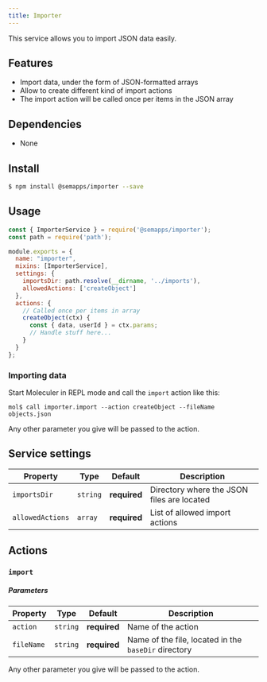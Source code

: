 ```yaml
---
title: Importer
---
```


This service allows you to import JSON data easily.

## Features

- Import data, under the form of JSON-formatted arrays
- Allow to create different kind of import actions
- The import action will be called once per items in the JSON array

## Dependencies

- None

## Install

```bash
$ npm install @semapps/importer --save
```

## Usage

```js
const { ImporterService } = require('@semapps/importer');
const path = require('path');

module.exports = {
  name: "importer",
  mixins: [ImporterService],
  settings: {
    importsDir: path.resolve(__dirname, '../imports'),
    allowedActions: ['createObject']
  },
  actions: {
    // Called once per items in array
    createObject(ctx) {
      const { data, userId } = ctx.params;
      // Handle stuff here...
    }
  }
};
```

### Importing data

Start Moleculer in REPL mode and call the `import` action like this:

```
mol$ call importer.import --action createObject --fileName objects.json
```

Any other parameter you give will be passed to the action.

## Service settings

| Property | Type | Default | Description |
| -------- | ---- | ------- | ----------- |
| `importsDir` | `string` | **required** | Directory where the JSON files are located |
| `allowedActions` | `array` | **required** | List of allowed import actions |

## Actions

### `import`

##### Parameters
| Property | Type | Default | Description |
| -------- | ---- | ------- | ----------- |
| `action` | `string` | **required** | Name of the action |
| `fileName` | `string` | **required** | Name of the file, located in the `baseDir` directory |

Any other parameter you give will be passed to the action.
